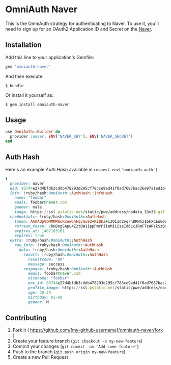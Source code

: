 # OmniAuth Naver

This is the OmniAuth strategy for authenticating to Naver. To
use it, you'll need to sign up for an OAuth2 Application ID and Secret
on the [Naver](https://developers.naver.com/docs/login/overview).

## Installation

Add this line to your application's Gemfile:

```ruby
gem 'omniauth-naver'
```

And then execute:

    $ bundle

Or install it yourself as:

    $ gem install omniauth-naver

## Usage

```ruby
use OmniAuth::Builder do
  provider :naver, ENV['NAVER_KEY'], ENV['NAVER_SECRET']
end
```

## Auth Hash

Here's an example *Auth Hash* available in `request.env['omniauth.auth']`:

```ruby
{
  provider: naver
  uid: 86744e27d4bfdb3cddb478293d295cf783ce9ed41f0ad7687bac26e97a1ed1b4
  info: !ruby/hash:OmniAuth::AuthHash::InfoHash
    name: "foobar"
    email: foobar@naver.com
    gender: male
    image: https://ssl.pstatic.net/static/pwe/address/nodata_33x33.gif
  credentials: !ruby/hash:OmniAuth::AuthHash
    token: AAAAOpVbMMMRWuRxewGhFqvGu92+Ri8hZ+i3QIId2vq/nDRHhzIbFXCEuGoWsjeZt9VV1KA+6IAB6lQtWidEYSjpgYU=
    refresh_token: 2hHBogSApL4Z2tDW1ippPmrPiiWMiiiseId6LcJRmFTzARYkSzQmHbqAlqBgkIvYisS0tjisTCEBDaMmyaKZwuKo3ATGBsoQjzLmOB9PVp91cd28s2LRDisPxnaUG6NQ0fmRHFD
    expires_at: 1407165161
    expires: true
  extra: !ruby/hash:OmniAuth::AuthHash
    raw_info: !ruby/hash:OmniAuth::AuthHash
      data: !ruby/hash:OmniAuth::AuthHash
        result: !ruby/hash:OmniAuth::AuthHash
          resultcode: '00'
          message: success
        response: !ruby/hash:OmniAuth::AuthHash
          email: foobar@naver.com
          nickname: "foobar"
          enc_id: 86744e27d4bfdb3cddb478293d295cf783ce9ed41f0ad7687bac26e97a1ed1b4
          profile_image: https://ssl.pstatic.net/static/pwe/address/nodata_33x33.gif
          age: 30-39
          birthday: 01-08
          gender: M
```

## Contributing

1. Fork it ( https://github.com/[my-github-username]/omniauth-naver/fork )
2. Create your feature branch (`git checkout -b my-new-feature`)
3. Commit your changes (`git commit -am 'Add some feature'`)
4. Push to the branch (`git push origin my-new-feature`)
5. Create a new Pull Request
